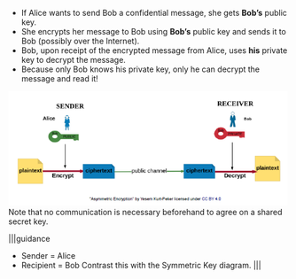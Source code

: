 - If Alice wants to send Bob a confidential message, she gets **Bob’s** public key.
- She encrypts her message to Bob using **Bob’s** public key and sends it to Bob (possibly over the Internet).
- Bob, upon receipt of the encrypted message from Alice, uses **his** private key to decrypt the message.
- Because only Bob knows his private key, only he can decrypt the message and read it!

![](.guides/img/asymmetric.png)
Note that no communication is necessary beforehand to agree on a shared secret key.

|||guidance
- Sender = Alice
- Recipient = Bob
Contrast this with the Symmetric Key diagram.
|||